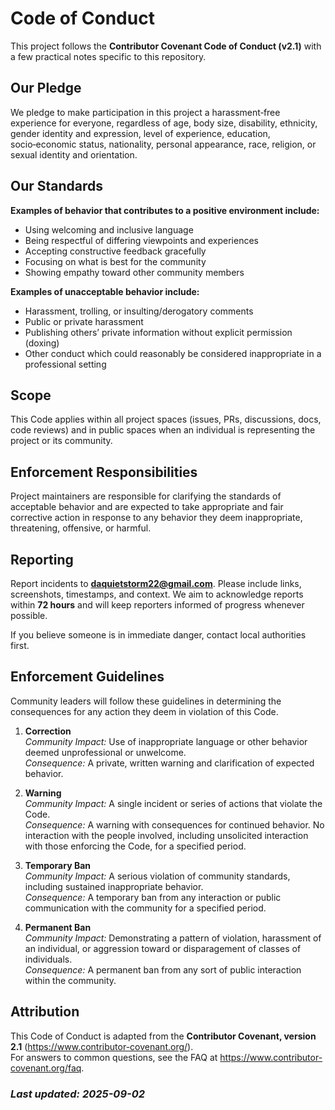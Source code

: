 # Code of Conduct

This project follows the **Contributor Covenant Code of Conduct (v2.1)** with a few practical notes specific to this repository.

## Our Pledge

We pledge to make participation in this project a harassment‑free experience for everyone, regardless of age, body size, disability, ethnicity, gender identity and expression, level of experience, education, socio‑economic status, nationality, personal appearance, race, religion, or sexual identity and orientation.

## Our Standards

**Examples of behavior that contributes to a positive environment include:**

- Using welcoming and inclusive language
- Being respectful of differing viewpoints and experiences
- Accepting constructive feedback gracefully
- Focusing on what is best for the community
- Showing empathy toward other community members

**Examples of unacceptable behavior include:**

- Harassment, trolling, or insulting/derogatory comments
- Public or private harassment
- Publishing others’ private information without explicit permission (doxing)
- Other conduct which could reasonably be considered inappropriate in a professional setting

## Scope

This Code applies within all project spaces (issues, PRs, discussions, docs, code reviews) and in public spaces when an individual is representing the project or its community.

## Enforcement Responsibilities

Project maintainers are responsible for clarifying the standards of acceptable behavior and are expected to take appropriate and fair corrective action in response to any behavior they deem inappropriate, threatening, offensive, or harmful.

## Reporting

Report incidents to **<daquietstorm22@gmail.com>**. Please include links, screenshots, timestamps, and context. We aim to acknowledge reports within **72 hours** and will keep reporters informed of progress whenever possible.

If you believe someone is in immediate danger, contact local authorities first.

## Enforcement Guidelines

Community leaders will follow these guidelines in determining the consequences for any action they deem in violation of this Code.

1. **Correction**  
   *Community Impact:* Use of inappropriate language or other behavior deemed unprofessional or unwelcome.  
   *Consequence:* A private, written warning and clarification of expected behavior.

2. **Warning**  
   *Community Impact:* A single incident or series of actions that violate the Code.  
   *Consequence:* A warning with consequences for continued behavior. No interaction with the people involved, including unsolicited interaction with those enforcing the Code, for a specified period.

3. **Temporary Ban**  
   *Community Impact:* A serious violation of community standards, including sustained inappropriate behavior.  
   *Consequence:* A temporary ban from any interaction or public communication with the community for a specified period.

4. **Permanent Ban**  
   *Community Impact:* Demonstrating a pattern of violation, harassment of an individual, or aggression toward or disparagement of classes of individuals.  
   *Consequence:* A permanent ban from any sort of public interaction within the community.

## Attribution

This Code of Conduct is adapted from the **Contributor Covenant, version 2.1** (<https://www.contributor-covenant.org/>).  
For answers to common questions, see the FAQ at <https://www.contributor-covenant.org/faq>.

### *Last updated: 2025-09-02*
